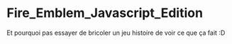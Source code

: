 # Fire_Emblem_Javascript_Edition
Et pourquoi pas essayer de bricoler un jeu histoire de voir ce que ça fait :D
